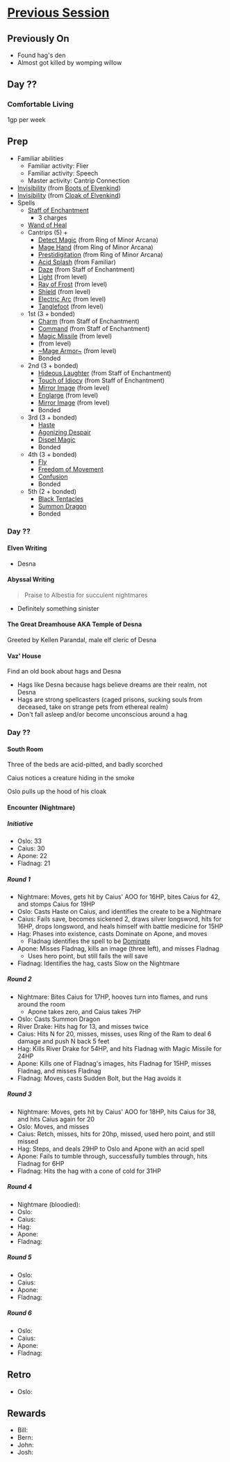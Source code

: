 # [Previous Session](./2021-06-29.md)

## Previously On

- Found hag's den
- Almost got killed by womping willow

## Day ??

### Comfortable Living

1gp per week

## Prep

- Familiar abilities
  - Familiar activity: Flier
  - Familiar activity: Speech
  - Master activity: Cantrip Connection
- [Invisibility](https://pf2.d20pfsrd.com/spell/see-invisibility/) (from [Boots of Elvenkind](https://2e.aonprd.com/Equipment.aspx?ID=413))
- [Invisibility](https://pf2.d20pfsrd.com/spell/see-invisibility/) (from [Cloak of Elvenkind](https://2e.aonprd.com/Equipment.aspx?ID=424))
- Spells
  - [Staff of Enchantment](https://pf2.easytool.es/index.php?id=2788)
    - 3 charges
  - [Wand of Heal](https://pf2.easytool.es/index.php?id=2803)
  - Cantrips (5) + 
    - [Detect Magic](https://pf2.d20pfsrd.com/spell/detect-magic/) (from Ring of Minor Arcana)
    - [Mage Hand](https://pf2.d20pfsrd.com/spell/mage-hand/) (from Ring of Minor Arcana)
    - [Prestidigitation](https://pf2.d20pfsrd.com/spell/prestidigitation/) (from Ring of Minor Arcana)
    - [Acid Splash](https://pf2.d20pfsrd.com/spell/acid-splash/) (from Familiar)
    - [Daze](https://pf2.d20pfsrd.com/spell/daze/) (from Staff of Enchantment)
    - [Light](https://pf2.d20pfsrd.com/spell/light/) (from level)
    - [Ray of Frost](https://pf2.d20pfsrd.com/spell/ray-of-frost/) (from level)
    - [Shield](https://pf2.d20pfsrd.com/spell/shield/) (from level)
    - [Electric Arc](https://pf2.d20pfsrd.com/spell/electric-arc/) (from level)
    - [Tanglefoot](https://pf2.d20pfsrd.com/spell/tanglefoot/) (from level)
  - 1st (3 + bonded)
    - [Charm](https://pf2.d20pfsrd.com/spell/charm/) (from Staff of Enchantment)
    - [Command](https://pf2.d20pfsrd.com/spell/command/) (from Staff of Enchantment)
    - [Magic Missile](https://pf2.d20pfsrd.com/spell/magic-missile/) (from level)
    - []() (from level)
    - [~Mage Armor~](https://pf2.d20pfsrd.com/spell/mage-armor/) (from level)
    - Bonded
  - 2nd (3 + bonded)
    - [Hideous Laughter](https://pf2.d20pfsrd.com/spell/hideous-laughter/) (from Staff of Enchantment)
    - [Touch of Idiocy](https://pf2.d20pfsrd.com/spell/touch-of-idiocy/) (from Staff of Enchantment)
    - [Mirror Image](https://pf2.d20pfsrd.com/spell/mirror-image/) (from level)
    - [Englarge](https://pf2.d20pfsrd.com/spell/enlarge/) (from level)
    - [Mirror Image](https://pf2.d20pfsrd.com/spell/mirror-image/) (from level)
    - Bonded
  - 3rd (3 + bonded)
    - [Haste](https://pf2.d20pfsrd.com/spell/haste)
    - [Agonizing Despair](https://pf2.d20pfsrd.com/spell/agonizing-despair) 
    - [Dispel Magic](https://pf2.d20pfsrd.com/spell/dispel-magic/)
    - Bonded
  - 4th (3 + bonded)
    - [Fly](https://pf2.d20pfsrd.com/spell/fly/)
    - [Freedom of Movement](https://pf2.d20pfsrd.com/spell/freedom-of-movement/)
    - [Confusion](https://pf2.d20pfsrd.com/spell/confusion/)
    - Bonded
  - 5th (2 + bonded)
    - [Black Tentacles](https://pf2.d20pfsrd.com/spell/black-tentacles/)
    - [Summon Dragon](https://pf2.d20pfsrd.com/spell/summon-dragon/)
    - Bonded

### Day ??

#### Elven Writing

- Desna 

#### Abyssal Writing

>Praise to Albestia for succulent nightmares

- Definitely something sinister

#### The Great Dreamhouse AKA Temple of Desna

Greeted by Kellen Parandal, male elf cleric of Desna

#### Vaz' House

Find an old book about hags and Desna

- Hags like Desna because hags believe dreams are their realm, not Desna
- Hags are strong spellcasters (caged prisons, sucking souls from deceased, take on strange pets from ethereal realm)
- Don't fall asleep and/or become unconscious around a hag

### Day ??

#### South Room

Three of the beds are acid-pitted, and badly scorched

Caius notices a creature hiding in the smoke

Oslo pulls up the hood of his cloak

#### Encounter (Nightmare)

##### Initiative

- Oslo: 33
- Caius: 30
- Apone: 22
- Fladnag: 21

##### Round 1

- Nightmare: Moves, gets hit by Caius' AOO for 16HP, bites Caius for 42, and stomps Caius for 19HP
- Oslo: Casts Haste on Caius, and identifies the create to be a Nightmare
- Caius: Fails save, becomes sickened 2, draws silver longsword, hits for 16HP, drops longsword, and heals himself with battle medicine for 15HP
- Hag: Phases into existence, casts Dominate on Apone, and moves
   - Fladnag identifies the spell to be [Dominate](https://pf2.d20pfsrd.com/spell/dominate/)
- Apone: Misses Fladnag, kills an image (three left), and misses Fladnag
   - Uses hero point, but still fails the will save
- Fladnag: Identifies the hag, casts Slow on the Nightmare

##### Round 2

- Nightmare: Bites Caius for 17HP, hooves turn into flames, and runs around the room
   - Apone takes zero, and Caius takes 7HP
- Oslo: Casts Summon Dragon
- River Drake: Hits hag for 13, and misses twice
- Caius: Hits N for 20, misses, misses, uses Ring of the Ram to deal 6 damage and push N back 5 feet
- Hag: Kills River Drake for 54HP, and hits Fladnag with Magic Missile for 24HP
- Apone: Kills one of Fladnag's images, hits Fladnag for 15HP, misses Fladnag, and misses Fladnag
- Fladnag: Moves, casts Sudden Bolt, but the Hag avoids it

##### Round 3

- Nightmare: Moves, gets hit by Caius' AOO for 18HP, hits Caius for 38, and hits Caius again for 20
- Oslo: Moves, and misses
- Caius: Retch, misses, hits for 20hp, missed, used hero point, and still missed
- Hag: Steps, and deals 29HP to Oslo and Apone with an acid spell
- Apone: Fails to tumble through, successfully tumbles through, hits Fladnag for 6HP
- Fladnag: Hits the hag with a cone of cold for 31HP

##### Round 4

- Nightmare (bloodied): 
- Oslo: 
- Caius:
- Hag: 
- Apone: 
- Fladnag: 

##### Round 5

- Oslo: 
- Caius:
- Apone: 
- Fladnag: 

##### Round 6

- Oslo: 
- Caius:
- Apone: 
- Fladnag: 


  
## Retro

- Oslo: 

## Rewards

- Bill: 
- Bern: 
- John: 
- Josh: 
